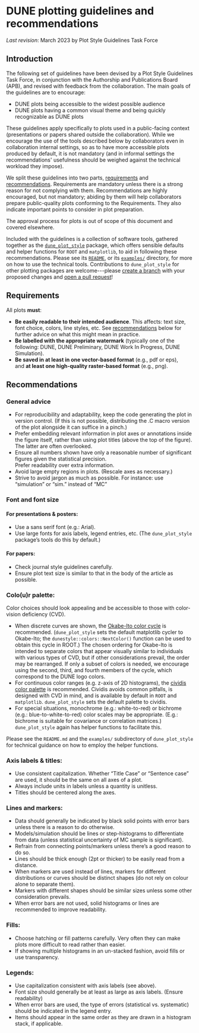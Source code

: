 # DUNE plotting guidelines and recommendations

_Last revision_: March 2023  by Plot Style Guidelines Task Force

## Introduction
The following set of guidelines have been devised by a Plot Style Guidelines Task Force, 
in conjunction with the Authorship and Publications Board (APB), and revised with feedback from the collaboration.
The main goals of the guidelines are to encourage:
* DUNE plots being accessible to the widest possible audience
* DUNE plots having a common visual theme and being quickly recognizable as DUNE plots 

These guidelines apply specifically to plots used in a public-facing context (presentations or papers shared outside the collaboration).
While we encourage the use of the tools described below by collaborators
even in collaboration internal settings, so as to have more accessible plots produced by default, it is not mandatory
(and in informal settings the recommendations' usefulness should be weighed against the technical workload they impose).

We split these guidelines into two parts, [requirements](#requirements) and [recommendations](#recommendations).
Requirements are mandatory unless there is a strong reason for not complying with them.
Recommendations are highly encouraged, but not mandatory; abiding by them will help collaborators prepare
public-quality plots conforming to the Requirements.  They also indicate important points to consider in plot preparation.

The approval process for plots is out of scope of this document and covered elsewhere.

Included with the guidelines is a collection of software tools, gathered together as the 
[`dune_plot_style`](https://github.com/DUNE/dune_plot_style) package, 
which offers sensible defaults and helper functions for `ROOT` and `matplotlib`, to aid in following these recommendations.
Please see its [`README`](https://github.com/DUNE/dune_plot_style/blob/main/README.md), 
or its [`examples/`](https://github.com/DUNE/dune_plot_style/tree/main/examples) directory, 
for more on how to use the technical tools.
Contributions to `dune_plot_style` for other plotting packages are welcome---please
[create a branch](https://docs.github.com/en/pull-requests/collaborating-with-pull-requests/proposing-changes-to-your-work-with-pull-requests/about-branches) 
with your proposed changes and [open a pull request](https://github.com/DUNE/dune_plot_style/compare)!

## Requirements
All plots **must**:

- **Be easily readable to their intended audience**.  This affects: text size, font choice, colors, line styles, etc. 
  See [recommendations](#recommendations) below for further advice on what this might mean in practice.
- **Be labelled with the appropriate watermark** (typically one of the following:
  DUNE, DUNE Preliminary, DUNE Work In Progress, DUNE Simulation).
- **Be saved in at least in one vector-based format** (e.g., pdf or eps),  
  and **at least one high-quality raster-based format** (e.g., png).

## Recommendations

### General advice

- For reproducibility and adaptability, keep the code generating the plot in version control.
  (If this is not possible, distributing the .C macro version of the plot alongside it can suffice in a pinch.)
- Prefer embedding relevant information in plot axes or annotations inside the figure itself,
  rather than using plot titles (above the top of the figure).   The latter are often overlooked.
- Ensure all numbers shown have only a reasonable number of significant figures given the statistical precision.   
  Prefer readability over extra information.
- Avoid large empty regions in plots.
(Rescale axes as necessary.)
- Strive to avoid jargon as much as possible.
For instance: use “simulation” or “sim.” instead of “MC”

### Font and font size

#### For presentations & posters:

- Use a sans serif font (e.g.: Arial).
- Use large fonts for axis labels, legend entries, etc.  (The `dune_plot_style` package’s tools do this by default.)

#### For papers:

- Check journal style guidelines carefully.
- Ensure plot text size is similar to that in the body of the article as possible. 

### Colo(u)r palette:
Color choices should look appealing and be accessible to those with color-vision deficiency (CVD).

- When discrete curves are shown, the [Okabe-Ito color cycle](https://jfly.uni-koeln.de/color/) is recommended.
  (`dune_plot_style` sets the default matplotlib cycler to Okabe-Ito; 
   the `dunestyle::colors::NextColor()` function can be used to obtain this cycle in ROOT.)
  The chosen ordering for Okabe-Ito is intended to separate colors that appear visually similar to individuals
  with various types of CVD, but if other considerations prevail, the order may be rearranged. 
  If only a subset of colors is needed, we encourage using the second, third, and fourth members of the cycle, which correspond to the DUNE logo colors.
- For continuous color ranges (e.g. z-axis of 2D histograms), the [cividis color palette](https://journals.plos.org/plosone/article?id=10.1371/journal.pone.0199239)
  is recommended.  Cividis avoids common pitfalls,  is designed with CVD in mind,
  and is available by default in `ROOT` and `matplotlib`.
  `dune_plot_style` sets the default palette to cividis.
- For special situations, monochrome (e.g.: white-to-red) or bichrome (e.g.: blue-to-white-to-red)
  color scales may be appropriate.  (E.g.: bichrome is suitable for covariance or correlation matrices.)
  `dune_plot_style` again has helper functions to facilitate this.

Please see the `README.md` and the `examples/` subdirectory of `dune_plot_style` for technical guidance
on how to employ the helper functions.

### Axis labels & titles:

- Use consistent capitalization. 
Whether “Title Case” or “Sentence case” are used,
it should be the same on all axes of a plot.
- Always include units in labels unless a quantity is unitless.
- Titles should be centered along the axes.

### Lines and markers:

- Data should generally be indicated by black solid points with error bars unless there is a reason to do otherwise.
- Models/simulation should be lines or step-histograms to differentiate from data (unless statistical uncertainty of MC sample is significant).
- Refrain from connecting points/markers unless there’s a good reason to do so.
- Lines should be thick enough (2pt or thicker) to be easily read from a distance.
- When markers are used instead of lines,
markers for different distributions or curves should be distinct shapes (do not rely on colour alone to separate them).
- Markers with different shapes should be similar sizes unless some other consideration prevails.
- When error bars are not used,
solid histograms or lines are recommended to improve readability.

### Fills:

- Choose hatching or fill patterns carefully.
Very often they can make plots more difficult to read rather than easier.
- If showing multiple histograms in an un-stacked fashion,
avoid fills or use transparency.

### Legends:

- Use capitalization consistent with axis labels (see above).
- Font size should generally be at least as large as axis labels. (Ensure readability)
- When error bars are used,
the type of errors (statistical vs. systematic) should be indicated in the legend entry.
- Items should appear in the same order as they are drawn in a histogram stack, if applicable.
